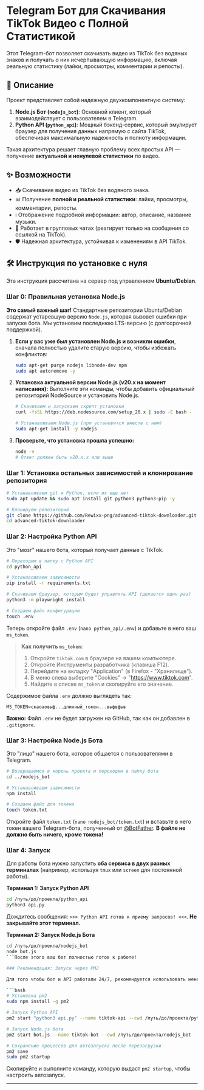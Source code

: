 # Telegram Бот для Скачивания TikTok Видео с Полной Статистикой

Этот Telegram-бот позволяет скачивать видео из TikTok без водяных знаков и получать о них исчерпывающую информацию, включая реальную статистику (лайки, просмотры, комментарии и репосты).

## 🚀 Описание

Проект представляет собой надежную двухкомпонентную систему:
1.  **Node.js Бот (`nodejs_bot`)**: Основной клиент, который взаимодействует с пользователем в Telegram.
2.  **Python API (`python_api`)**: Мощный бэкенд-сервис, который эмулирует браузер для получения данных напрямую с сайта TikTok, обеспечивая максимальную надежность и полноту информации.

Такая архитектура решает главную проблему всех простых API — получение **актуальной и ненулевой статистики** по видео.

## ✨ Возможности

-   📥 Скачивание видео из TikTok без водяного знака.
-   📊 Получение **полной и реальной статистики**: лайки, просмотры, комментарии, репосты.
-   ℹ️ Отображение подробной информации: автор, описание, название музыки.
-   💬 Работает в групповых чатах (реагирует только на сообщения со ссылкой на TikTok).
-   🛡️ Надежная архитектура, устойчивая к изменениям в API TikTok.

## 🛠️ Инструкция по установке с нуля

Эта инструкция рассчитана на сервер под управлением **Ubuntu/Debian**.

### Шаг 0: Правильная установка Node.js

**Это самый важный шаг!** Стандартные репозитории Ubuntu/Debian содержат устаревшую версию `Node.js`, которая вызовет ошибки при запуске бота. Мы установим последнюю LTS-версию (с долгосрочной поддержкой).

1.  **Если у вас уже был установлен Node.js и возникли ошибки**, сначала полностью удалите старую версию, чтобы избежать конфликтов:
    ```bash
    sudo apt-get purge nodejs libnode-dev npm
    sudo apt autoremove -y
    ```

2.  **Установка актуальной версии Node.js (v20.x на момент написания):**
    Выполните эти команды, чтобы добавить официальный репозиторий NodeSource и установить Node.js.
    ```bash
    # Скачиваем и запускаем скрипт установки
    curl -fsSL https://deb.nodesource.com/setup_20.x | sudo -E bash -

    # Устанавливаем Node.js (npm установится вместе с ним)
    sudo apt-get install -y nodejs
    ```

3.  **Проверьте, что установка прошла успешно:**
    ```bash
    node -v
    # Ответ должен быть v20.x.x или выше
    ```

### Шаг 1: Установка остальных зависимостей и клонирование репозитория

```bash
# Устанавливаем git и Python, если их еще нет
sudo apt update && sudo apt install git python3 python3-pip -y

# Клонируем репозиторий
git clone https://github.com/Rewixx-png/advanced-tiktok-downloader.git
cd advanced-tiktok-downloader
```

### Шаг 2: Настройка Python API

Это "мозг" нашего бота, который получает данные с TikTok.

```bash
# Переходим в папку с Python API
cd python_api

# Устанавливаем зависимости
pip install -r requirements.txt

# Скачиваем браузер, которым будет управлять API (делается один раз)
python3 -m playwright install

# Создаем файл конфигурации
touch .env
```

Теперь откройте файл `.env` (`nano python_api/.env`) и добавьте в него ваш `ms_token`.

> **Как получить `ms_token`:**
> 1. Откройте `tiktok.com` в браузере на вашем компьютере.
> 2. Откройте Инструменты разработчика (клавиша F12).
> 3. Перейдите на вкладку "Application" (в Firefox - "Хранилище").
> 4. В меню слева выберите "Cookies" -> "https://www.tiktok.com".
> 5. Найдите в списке `ms_token` и скопируйте его значение.

Содержимое файла `.env` должно выглядеть так:
```
MS_TOKEN=скаоаовыф...длинный_токен...выфвфыв
```
**Важно:** Файл `.env` не будет загружен на GitHub, так как он добавлен в `.gitignore`.

### Шаг 3: Настройка Node.js Бота

Это "лицо" нашего бота, которое общается с пользователями в Telegram.

```bash
# Возвращаемся в корень проекта и переходим в папку бота
cd ../nodejs_bot

# Устанавливаем зависимости
npm install

# Создаем файл для токена
touch token.txt
```
Откройте файл `token.txt` (`nano nodejs_bot/token.txt`) и вставьте в него токен вашего Telegram-бота, полученный от [@BotFather](https://t.me/BotFather). **В файле не должно быть ничего, кроме токена!**

### Шаг 4: Запуск

Для работы бота нужно запустить **оба сервиса в двух разных терминалах** (например, используя `tmux` или `screen` для постоянной работы).

**Терминал 1: Запуск Python API**
```bash
cd /путь/до/проекта/python_api
python3 api.py
```
Дождитесь сообщения: `>>> Python API готов к приему запросов! <<<`. **Не закрывайте этот терминал.**

**Терминал 2: Запуск Node.js Бота**
```bash
cd /путь/до/проекта/nodejs_bot
node bot.js
```После этого ваш бот полностью готов к работе!

### Рекомендация: Запуск через PM2

Для того чтобы бот и API работали 24/7, рекомендуется использовать менеджер процессов `pm2`.

```bash
# Установка pm2
sudo npm install -g pm2

# Запуск Python API
pm2 start "python3 api.py" --name tiktok-api --cwd /путь/до/проекта/python_api

# Запуск Node.js бота
pm2 start bot.js --name tiktok-bot --cwd /путь/до/проекта/nodejs_bot

# Сохранение процессов для автозапуска после перезагрузки
pm2 save
sudo pm2 startup
```
Скопируйте и выполните команду, которую выдаст `pm2 startup`, чтобы настроить автозапуск.

---